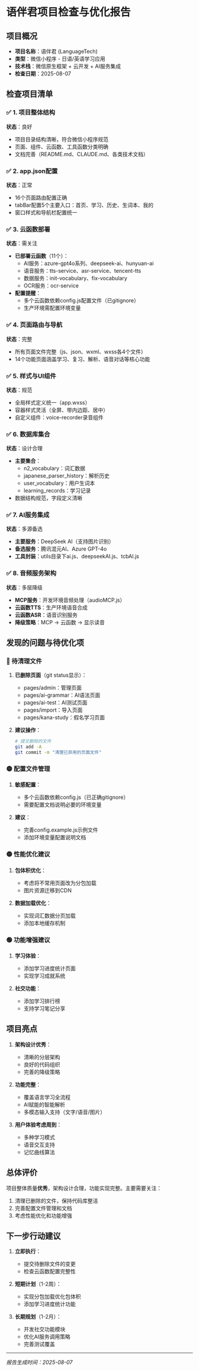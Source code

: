 # 语伴君项目检查与优化报告

## 项目概况
- **项目名称**：语伴君 (LanguageTech)
- **类型**：微信小程序 - 日语/英语学习应用
- **技术栈**：微信原生框架 + 云开发 + AI服务集成
- **检查日期**：2025-08-07

## 检查项目清单

### ✅ 1. 项目整体结构
**状态**：良好
- 项目目录结构清晰，符合微信小程序规范
- 页面、组件、云函数、工具函数分类明确
- 文档完善（README.md、CLAUDE.md、各类技术文档）

### ✅ 2. app.json配置
**状态**：正常
- 16个页面路由配置正确
- tabBar配置5个主要入口：首页、学习、历史、生词本、我的
- 窗口样式和导航栏配置统一

### ✅ 3. 云函数部署
**状态**：需关注
- **已部署云函数**（11个）：
  - AI服务：azure-gpt4o系列、deepseek-ai、hunyuan-ai
  - 语音服务：tts-service、asr-service、tencent-tts
  - 数据服务：init-vocabulary、fix-vocabulary
  - OCR服务：ocr-service
- **配置提醒**：
  - 多个云函数依赖config.js配置文件（已gitignore）
  - 生产环境需配置环境变量

### ✅ 4. 页面路由与导航
**状态**：完整
- 所有页面文件完整（js、json、wxml、wxss各4个文件）
- 14个功能页面涵盖学习、复习、解析、语音对话等核心功能

### ✅ 5. 样式与UI组件
**状态**：规范
- 全局样式定义统一（app.wxss）
- 容器样式灵活（全屏、带内边距、居中）
- 自定义组件：voice-recorder录音组件

### ✅ 6. 数据库集合
**状态**：设计合理
- **主要集合**：
  - n2_vocabulary：词汇数据
  - japanese_parser_history：解析历史
  - user_vocabulary：用户生词本
  - learning_records：学习记录
- 数据结构规范，字段定义清晰

### ✅ 7. AI服务集成
**状态**：多源备选
- **主要服务**：DeepSeek AI（支持图片识别）
- **备选服务**：腾讯混元AI、Azure GPT-4o
- **工具封装**：utils目录下ai.js、deepseekAI.js、tcbAI.js

### ✅ 8. 音频服务架构
**状态**：多层降级
- **MCP服务**：开发环境音频处理（audioMCP.js）
- **云函数TTS**：生产环境语音合成
- **云函数ASR**：语音识别服务
- **降级策略**：MCP → 云函数 → 显示读音

## 发现的问题与待优化项

### 🔴 待清理文件
1. **已删除页面**（git status显示）：
   - pages/admin：管理页面
   - pages/ai-grammar：AI语法页面
   - pages/ai-test：AI测试页面
   - pages/import：导入页面
   - pages/kana-study：假名学习页面
   
2. **建议操作**：
   ```bash
   # 提交删除的文件
   git add -A
   git commit -m "清理已弃用的页面文件"
   ```

### 🟡 配置文件管理
1. **敏感配置**：
   - 多个云函数依赖config.js（已正确gitignore）
   - 需要配置文档说明必要的环境变量

2. **建议**：
   - 完善config.example.js示例文件
   - 添加环境变量配置说明文档

### 🟡 性能优化建议
1. **包体积优化**：
   - 考虑将不常用页面改为分包加载
   - 图片资源迁移到CDN

2. **数据加载优化**：
   - 实现词汇数据分页加载
   - 添加本地缓存机制

### 🟢 功能增强建议
1. **学习体验**：
   - 添加学习进度统计页面
   - 实现学习成就系统
   
2. **社交功能**：
   - 添加学习排行榜
   - 支持学习笔记分享

## 项目亮点

1. **架构设计优秀**：
   - 清晰的分层架构
   - 良好的代码组织
   - 完善的降级策略

2. **功能完整**：
   - 覆盖语言学习全流程
   - AI赋能的智能解析
   - 多模态输入支持（文字/语音/图片）

3. **用户体验考虑周到**：
   - 多种学习模式
   - 语音交互支持
   - 记忆曲线算法

## 总体评价

项目整体质量**优秀**，架构设计合理，功能实现完整。主要需要关注：
1. 清理已删除的文件，保持代码库整洁
2. 完善配置文件管理和文档
3. 考虑性能优化和功能增强

## 下一步行动建议

1. **立即执行**：
   - 提交待删除文件的变更
   - 检查云函数配置完整性

2. **短期计划**（1-2周）：
   - 实现分包加载优化包体积
   - 添加学习进度统计功能

3. **长期规划**（1-2月）：
   - 开发社交功能模块
   - 优化AI服务调用策略
   - 完善测试覆盖

---
*报告生成时间：2025-08-07*